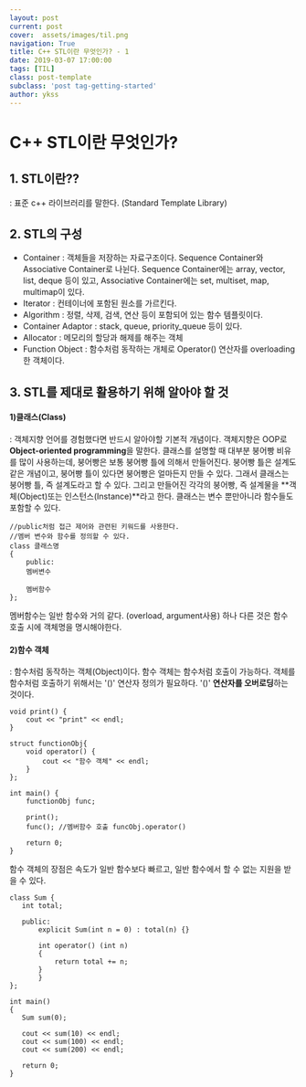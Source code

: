 ```yaml
---
layout: post
current: post
cover:  assets/images/til.png
navigation: True
title: C++ STL이란 무엇인가? - 1
date: 2019-03-07 17:00:00
tags: [TIL]
class: post-template
subclass: 'post tag-getting-started'
author: ykss
---
```


# C++ STL이란 무엇인가?

## 1. STL이란??
: 표준 c++ 라이브러리를 말한다. (Standard Template Library)

## 2. STL의 구성
- Container
: 객체들을 저장하는 자료구조이다. Sequence Container와 Associative Container로 나뉜다.
Sequence Container에는 array, vector, list, deque 등이 있고, Associative Container에는 set, multiset, map, multimap이 있다.
- Iterator
: 컨테이너에 포함된 원소를 가르킨다.
- Algorithm
: 정렬, 삭제, 검색, 연산 등이 포함되어 있는 함수 템플릿이다.
- Container Adaptor
: stack, queue, priority_queue 등이 있다.
- Allocator
: 메모리의 할당과 해제를 해주는 객체
- Function Object
: 함수처럼 동작하는 개체로 Operator() 연산자를 overloading한 객체이다.

## 3. STL를 제대로 활용하기 위해 알아야 할 것
#### 1)클래스(Class)
: 객체지향 언어를 경험했다면 반드시 알아야할 기본적 개념이다.
객체지향은 OOP로 **Object-oriented programming**을 말한다.
클래스를 설명할 때 대부분 붕어빵 비유를 많이 사용하는데, 붕어빵은 보통 붕어빵 틀에 의해서 만들어진다. 붕어빵 틀은 설계도 같은 개념이고, 붕어빵 틀이 있다면 붕어빵은 얼마든지 만들 수 있다. 그래서 클래스는 붕어빵 틀, 즉 설계도라고 할 수 있다. 그리고 만들어진 각각의 붕어빵, 즉 설계물을 **객체(Object)또는 인스턴스(Instance)**라고 한다. 클래스는 변수 뿐만아니라 함수들도 포함할 수 있다.

```
//public처럼 접근 제어와 관련된 키워드를 사용한다.
//멤버 변수와 함수를 정의할 수 있다.
class 클래스명
{
	public:
	멤버변수
    
    멤버함수
};
```
 멤버함수는 일반 함수와 거의 같다. (overload, argument사용)
 하나 다른 것은 함수 호출 시에 객체명을 명시해야한다.

#### 2)함수 객체
: 함수처럼 동작하는 객체(Object)이다. 함수 객체는 함수처럼 호출이 가능하다.
객체를 함수처럼 호출하기 위해서는 '()' 연산자 정의가 필요하다. '()' **연산자를 오버로딩**하는 것이다.

```
void print() {
	cout << "print" << endl;
}

struct functionObj{
	void operator() {
    	cout << "함수 객체" << endl;
    }
};

int main() {
	functionObj func;
    
    print();
    func(); //멤버함수 호출 funcObj.operator()
     
    return 0;
}
```
 함수 객체의 장점은 속도가 일반 함수보다 빠르고, 일반 함수에서 할 수 없는 지원을 받을 수 있다.
 ```
 class Sum {
 	int total;
    
    public:
    	explicit Sum(int n = 0) : total(n) {}
        
        int operator() (int n)
        {
        	return total += n; 
        }
        }
 };
 
 int main()
 {
 	Sum sum(0);
    
    cout << sum(10) << endl;
    cout << sum(100) << endl;
    cout << sum(200) << endl;
    
    return 0;
 }
